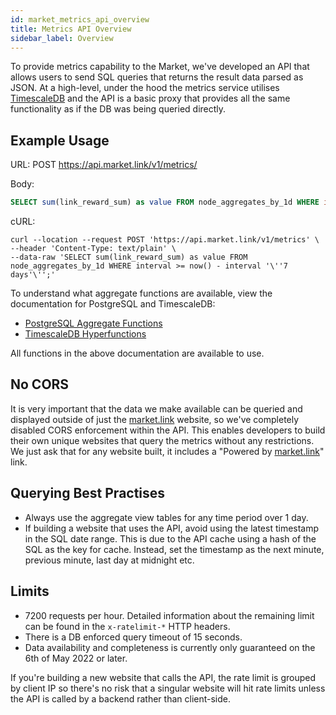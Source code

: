 ```yaml
---
id: market_metrics_api_overview
title: Metrics API Overview
sidebar_label: Overview
---
```


To provide metrics capability to the Market, we've developed an API that allows users to send SQL queries that returns 
the result data parsed as JSON. At a high-level, under the hood the metrics service utilises 
[TimescaleDB](https://www.timescale.com/) and the API is a basic proxy that provides all the same functionality as if 
the DB was being queried directly.

## Example Usage

URL: POST https://api.market.link/v1/metrics/

Body:
```sql
SELECT sum(link_reward_sum) as value FROM node_aggregates_by_1d WHERE interval >= now() - interval '7 days';
```

cURL:
```shell
curl --location --request POST 'https://api.market.link/v1/metrics' \
--header 'Content-Type: text/plain' \
--data-raw 'SELECT sum(link_reward_sum) as value FROM node_aggregates_by_1d WHERE interval >= now() - interval '\''7 days'\'';'
```

To understand what aggregate functions are available, view the documentation for PostgreSQL and TimescaleDB:
- [PostgreSQL Aggregate Functions](https://www.postgresql.org/docs/9.5/functions-aggregate.html)
- [TimescaleDB Hyperfunctions](https://docs.timescale.com/api/latest/hyperfunctions/)

All functions in the above documentation are available to use.

## No CORS
It is very important that the data we make available can be queried and displayed outside of just the 
[market.link](https://market.link) website, so we've completely disabled CORS enforcement within the API. This 
enables developers to build their own unique websites that query the metrics without any restrictions. We just 
ask that for any website built, it includes a "Powered by [market.link](https://market.link)" link.

## Querying Best Practises
- Always use the aggregate view tables for any time period over 1 day.
- If building a website that uses the API, avoid using the latest timestamp in the SQL date range. This is due to 
the API cache using a hash of the SQL as the key for cache. Instead, set the timestamp as the next minute, 
previous minute, last day at midnight etc.

## Limits

- 7200 requests per hour. Detailed information about the remaining limit can be found in the `x-ratelimit-*`
 HTTP headers.
- There is a DB enforced query timeout of 15 seconds.
- Data availability and completeness is currently only guaranteed on the 6th of May 2022 or later. 

If you're building a new website that calls the API, the rate limit is grouped by client IP so there's no risk that a
singular website will hit rate limits unless the API is called by a backend rather than client-side.
